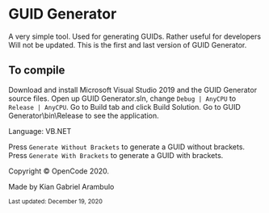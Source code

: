 # GUID Generator
A very simple tool. Used for generating GUIDs. Rather useful for developers
Will not be updated. This is the first and last version of GUID Generator.

## To compile
Download and install Microsoft Visual Studio 2019 and the GUID Generator source files. Open up GUID Generator.sln, change `Debug | AnyCPU` to `Release | AnyCPU`. Go to Build tab and click Build Solution. Go to GUID Generator\bin\Release to see the application.

Language: VB.NET

Press `Generate Without Brackets` to generate a GUID without brackets. Press `Generate With Brackets` to generate a GUID with brackets.

Copyright © OpenCode 2020.

Made by Kian Gabriel Arambulo

<sup>Last updated: December 19, 2020</sup>